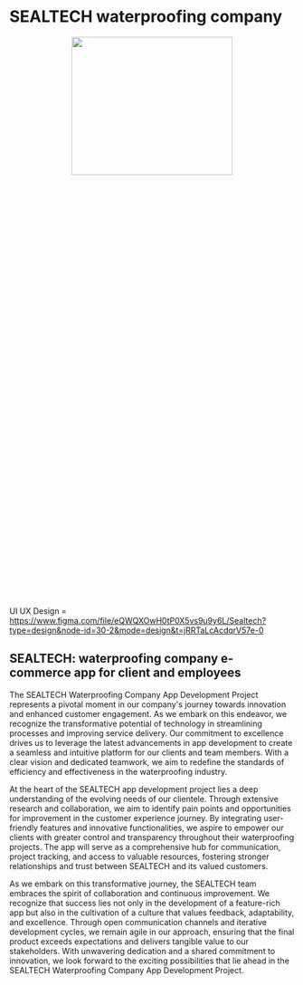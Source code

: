 # SEALTECH waterproofing company

<div align="center">
  <img src="https://github.com/Hiru1003/SEALTECH/assets/122656994/3230aaa3-3fdb-4c0c-a7b8-ad2cfd9d9502" align="center" style="width: 75%; height: 25%" />
</div>

</br>

UI UX Design = https://www.figma.com/file/eQWQXOwH0tP0X5vs9u9y6L/Sealtech?type=design&node-id=30-2&mode=design&t=jRRTaLcAcdqrV57e-0
## SEALTECH: waterproofing company e-commerce app for client and employees

The SEALTECH Waterproofing Company App Development Project represents a pivotal moment in our company's journey towards innovation and enhanced customer engagement. As we embark on this endeavor, we recognize the transformative potential of technology in streamlining processes and improving service delivery. Our commitment to excellence drives us to leverage the latest advancements in app development to create a seamless and intuitive platform for our clients and team members. With a clear vision and dedicated teamwork, we aim to redefine the standards of efficiency and effectiveness in the waterproofing industry.

At the heart of the SEALTECH app development project lies a deep understanding of the evolving needs of our clientele. Through extensive research and collaboration, we aim to identify pain points and opportunities for improvement in the customer experience journey. By integrating user-friendly features and innovative functionalities, we aspire to empower our clients with greater control and transparency throughout their waterproofing projects. The app will serve as a comprehensive hub for communication, project tracking, and access to valuable resources, fostering stronger relationships and trust between SEALTECH and its valued customers.

As we embark on this transformative journey, the SEALTECH team embraces the spirit of collaboration and continuous improvement. We recognize that success lies not only in the development of a feature-rich app but also in the cultivation of a culture that values feedback, adaptability, and excellence. Through open communication channels and iterative development cycles, we remain agile in our approach, ensuring that the final product exceeds expectations and delivers tangible value to our stakeholders. With unwavering dedication and a shared commitment to innovation, we look forward to the exciting possibilities that lie ahead in the SEALTECH Waterproofing Company App Development Project.


